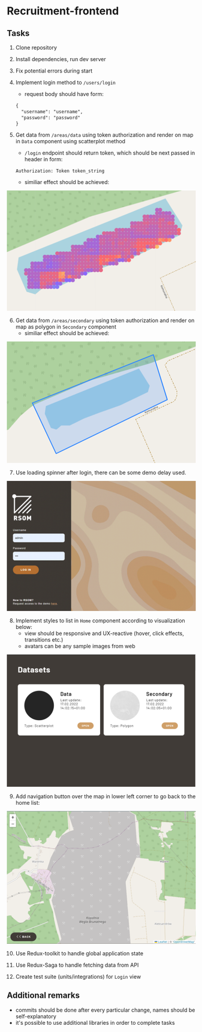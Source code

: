 # Recruitment-frontend

## Tasks
1. Clone repository
1. Install dependencies, run dev server
1. Fix potential errors during start
1. Implement login method to `/users/login`
    - request body should have form:
    ```
    {
      "username": "username",
      "password": "password"
    }
    ```

1. Get data from `/areas/data` using token authorization and render on map in `Data` component using scatterplot method  
    - `/login` endpoint should return token, which should be next passed in header in form:  
    ```
    Authorization: Token token_string
    ```

    - similiar effect should be achieved:

![scatterplot](/src/assets/scatterplot.PNG)

6. Get data from `/areas/secondary` using token authorization and render on map as polygon in `Secondary` component 
    - similiar effect should be achieved:

![polygon](/src/assets/boundary.PNG)

7. Use loading spinner after login, there can be some demo delay used.

![loading](/src/assets/loading.gif)

8. Implement styles to list in `Home` component according to visualization below:
    - view should be responsive and UX-reactive (hover, click effects, transitions etc.)
    - avatars can be any sample images from web

![home_preview](/src/assets/datasets_list.PNG)

9. Add navigation button over the map in lower left corner to go back to the home list:

![back_button](/src/assets/back_button.PNG)

10. Use Redux-toolkit to handle global application state

1. Use Redux-Saga to handle fetching data from API

1. Create test suite (units/integrations) for `Login` view

## Additional remarks
- commits should be done after every particular change, names should be self-explanatory
- it's possible to use additional libraries in order to complete tasks